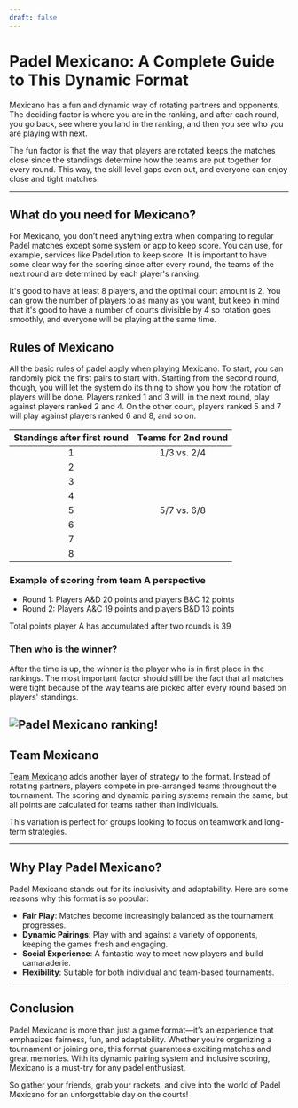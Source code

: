 ```yaml
---
draft: false
---
```


# Padel Mexicano: A Complete Guide to This Dynamic Format

Mexicano has a fun and dynamic way of rotating partners and opponents. The deciding factor is where you are in the ranking, and after each round, you go back, see where you land in the ranking, and then you see who you are playing with next. 

The fun factor is that the way that players are rotated keeps the matches close since the standings determine how the teams are put together for every round. This way, the skill level gaps even out, and everyone can enjoy close and tight matches.


---

## What do you need for Mexicano?

For Mexicano, you don’t need anything extra when comparing to regular Padel matches except some system or app to keep score. You can use, for example, services like Padelution to keep score. It is important to have some clear way for the scoring since after every round, the teams of the next round are determined by each player's ranking. 

It's good to have at least 8 players, and the optimal court amount is 2. You can grow the number of players to as many as you want, but keep in mind that it's good to have a number of courts divisible by 4 so rotation goes smoothly, and everyone will be playing at the same time.

## Rules of Mexicano
All the basic rules of padel apply when playing Mexicano. To start, you can randomly pick the first pairs to start with. Starting from the second round, though, you will let the system do its thing to show you how the rotation of players will be done. Players ranked 1 and 3 will, in the next round, play against players ranked 2 and 4. On the other court, players ranked 5 and 7 will play against players ranked 6 and 8, and so on.

| Standings after first round | Teams for 2nd round |
|:---------------------------:|:-------------------:|
|              1              |     1/3 vs. 2/4     |
|              2              |                     |
|              3              |                     |
|              4              |                     |
|              5              |     5/7 vs. 6/8     |
|              6              |                     |
|              7              |                     |
|              8              |                     |


### Example of scoring from team A perspective
- Round 1: Players A&D 20 points and players B&C 12 points
- Round 2: Players A&C 19 points and players B&D 13 points

Total points player A has accumulated after two rounds is 39


### Then who is the winner?
After the time is up, the winner is the player who is in first place in the rankings. The most important factor should still be the fact that all matches were tight because of the way teams are picked after every round based on players' standings.

![Padel Mexicano ranking!](/images/padel-mexicano.png "Padel Mexicano ranking")
---


## Team Mexicano

[Team Mexicano](/team-mexicano) adds another layer of strategy to the format. Instead of rotating partners, players compete in pre-arranged teams throughout the tournament. The scoring and dynamic pairing systems remain the same, but all points are calculated for teams rather than individuals.

This variation is perfect for groups looking to focus on teamwork and long-term strategies.

---
## Why Play Padel Mexicano?

Padel Mexicano stands out for its inclusivity and adaptability. Here are some reasons why this format is so popular:
- **Fair Play**: Matches become increasingly balanced as the tournament progresses.
- **Dynamic Pairings**: Play with and against a variety of opponents, keeping the games fresh and engaging.
- **Social Experience**: A fantastic way to meet new players and build camaraderie.
- **Flexibility**: Suitable for both individual and team-based tournaments.

---

## Conclusion

Padel Mexicano is more than just a game format—it’s an experience that emphasizes fairness, fun, and adaptability. Whether you’re organizing a tournament or joining one, this format guarantees exciting matches and great memories. With its dynamic pairing system and inclusive scoring, Mexicano is a must-try for any padel enthusiast.

So gather your friends, grab your rackets, and dive into the world of Padel Mexicano for an unforgettable day on the courts!